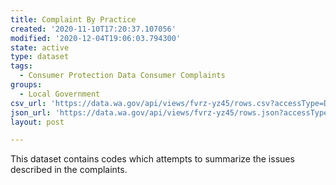 ```yaml
---
title: Complaint By Practice
created: '2020-11-10T17:20:37.107056'
modified: '2020-12-04T19:06:03.794300'
state: active
type: dataset
tags:
  - Consumer Protection Data Consumer Complaints
groups:
  - Local Government
csv_url: 'https://data.wa.gov/api/views/fvrz-yz45/rows.csv?accessType=DOWNLOAD'
json_url: 'https://data.wa.gov/api/views/fvrz-yz45/rows.json?accessType=DOWNLOAD'
layout: post

---
```

This dataset contains codes which attempts to summarize the issues described in the complaints.
